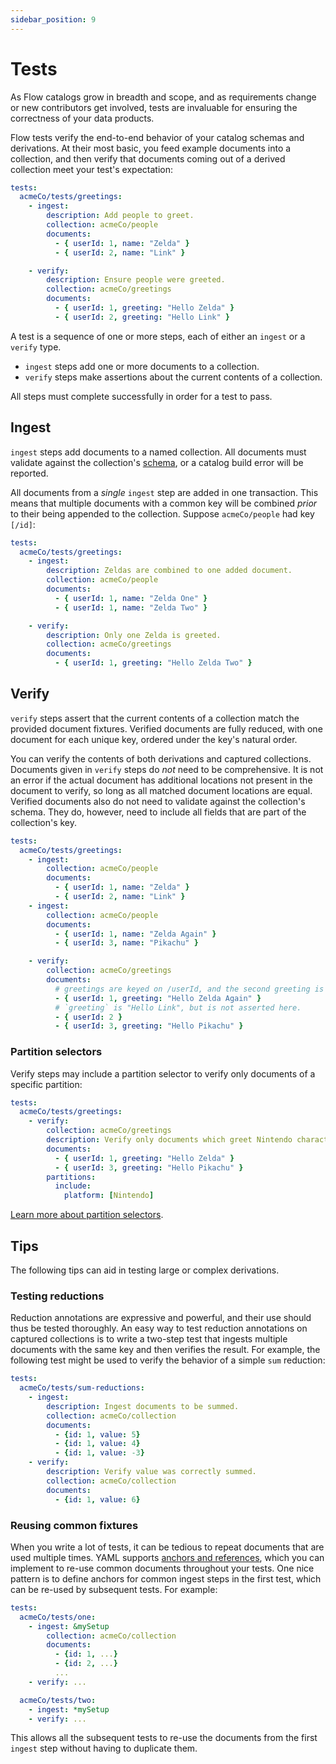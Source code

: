 ```yaml
---
sidebar_position: 9
---
```

# Tests

As Flow catalogs grow in breadth and scope, and as requirements change or new contributors get involved,
tests are invaluable for ensuring the correctness of your data products.

Flow tests verify the end-to-end behavior of your catalog schemas and derivations.
At their most basic, you feed example documents into a collection,
and then verify that documents coming out of a derived collection meet your test's expectation:

```yaml
tests:
  acmeCo/tests/greetings:
    - ingest:
        description: Add people to greet.
        collection: acmeCo/people
        documents:
          - { userId: 1, name: "Zelda" }
          - { userId: 2, name: "Link" }

    - verify:
        description: Ensure people were greeted.
        collection: acmeCo/greetings
        documents:
          - { userId: 1, greeting: "Hello Zelda" }
          - { userId: 2, greeting: "Hello Link" }
```

A test is a sequence of one or more steps, each of either an `ingest` or a `verify` type.
  * `ingest` steps add one or more documents to a collection.
  * `verify` steps make assertions about the current contents of a collection.

All steps must complete successfully in order for a test to pass.

## Ingest

`ingest` steps add documents to a named collection.
All documents must validate against the collection's
[schema](schemas.md),
or a catalog build error will be reported.

All documents from a _single_ `ingest` step are added in one transaction.
This means that multiple documents with a common key will be combined _prior_
to their being appended to the collection. Suppose `acmeCo/people` had key `[/id]`:

```yaml
tests:
  acmeCo/tests/greetings:
    - ingest:
        description: Zeldas are combined to one added document.
        collection: acmeCo/people
        documents:
          - { userId: 1, name: "Zelda One" }
          - { userId: 1, name: "Zelda Two" }

    - verify:
        description: Only one Zelda is greeted.
        collection: acmeCo/greetings
        documents:
          - { userId: 1, greeting: "Hello Zelda Two" }
```

## Verify

`verify` steps assert that the current contents of a collection match the provided document fixtures.
Verified documents are fully reduced, with one document for each unique key, ordered under the key's natural order.

You can verify the contents of both derivations and captured collections.
Documents given in `verify` steps do _not_ need to be comprehensive.
It is not an error if the actual document has additional locations not present in the document to verify,
so long as all matched document locations are equal.
Verified documents also do not need to validate against the collection's schema.
They do, however, need to include all fields that are part of the collection's key.

```yaml
tests:
  acmeCo/tests/greetings:
    - ingest:
        collection: acmeCo/people
        documents:
          - { userId: 1, name: "Zelda" }
          - { userId: 2, name: "Link" }
    - ingest:
        collection: acmeCo/people
        documents:
          - { userId: 1, name: "Zelda Again" }
          - { userId: 3, name: "Pikachu" }

    - verify:
        collection: acmeCo/greetings
        documents:
          # greetings are keyed on /userId, and the second greeting is kept.
          - { userId: 1, greeting: "Hello Zelda Again" }
          # `greeting` is "Hello Link", but is not asserted here.
          - { userId: 2 }
          - { userId: 3, greeting: "Hello Pikachu" }
```

### Partition selectors

Verify steps may include a partition selector to
verify only documents of a specific partition:

```yaml
tests:
  acmeCo/tests/greetings:
    - verify:
        collection: acmeCo/greetings
        description: Verify only documents which greet Nintendo characters.
        documents:
          - { userId: 1, greeting: "Hello Zelda" }
          - { userId: 3, greeting: "Hello Pikachu" }
        partitions:
          include:
            platform: [Nintendo]
```

[Learn more about partition selectors](projections.md#partition-selectors).

## Tips

The following tips can aid in testing large or complex derivations.

### Testing reductions

Reduction annotations are expressive and powerful, and their use should thus be tested thoroughly.
An easy way to test reduction annotations on captured collections is to write a two-step test that ingests multiple documents with the same key and then verifies the result.
For example, the following test might be used to verify the behavior of a simple `sum` reduction:

```yaml
tests:
  acmeCo/tests/sum-reductions:
    - ingest:
        description: Ingest documents to be summed.
        collection: acmeCo/collection
        documents:
          - {id: 1, value: 5}
          - {id: 1, value: 4}
          - {id: 1, value: -3}
    - verify:
        description: Verify value was correctly summed.
        collection: acmeCo/collection
        documents:
          - {id: 1, value: 6}
```

### Reusing common fixtures

When you write a lot of tests, it can be tedious to repeat documents that are used multiple times.
YAML supports [anchors and references](https://blog.daemonl.com/2016/02/yaml.html),
which you can implement to re-use common documents throughout your tests.
One nice pattern is to define anchors for common ingest steps in the first test, which can be re-used by subsequent tests. For example:

```yaml
tests:
  acmeCo/tests/one:
    - ingest: &mySetup
        collection: acmeCo/collection
        documents:
          - {id: 1, ...}
          - {id: 2, ...}
          ...
    - verify: ...

  acmeCo/tests/two:
    - ingest: *mySetup
    - verify: ...
```

This allows all the subsequent tests to re-use the documents from the first `ingest` step without having to duplicate them.